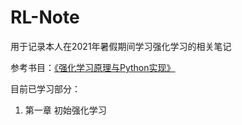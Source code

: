 # RL-Note
用于记录本人在2021年暑假期间学习强化学习的相关笔记

参考书目：[《强化学习原理与Python实现》](https://github.com/ZhiqingXiao/rl-book)

目前已学习部分：

1. 第一章 初始强化学习

